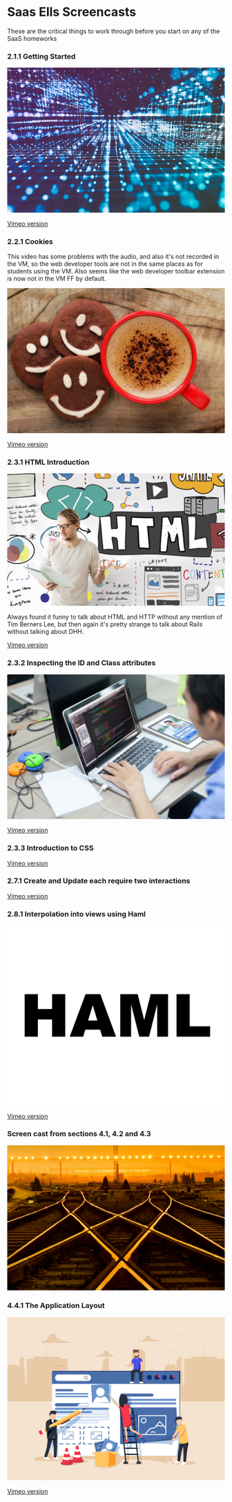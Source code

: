 # Saas Ells Screencasts

These are the critical things to work through before you start on any of the SaaS homeworks

### 2.1.1 Getting Started

[![Getting Started](https://raw.githubusercontent.com/AgileVentures/AgileVentures/master/images/saas_ells_screencasts/virtual_machine_2_1_1.jpg
)](https://youtu.be/mmPNHJZwqCE)

[Vimeo version](https://vimeo.com/34754478)

### 2.2.1 Cookies

This video has some problems with the audio, and also it's not recorded in the VM, so the web developer tools are not in the same places as for students using the VM.  Also seems like the web developer toolbar extension is now not in the VM FF by default.

[![Cookies](https://raw.githubusercontent.com/AgileVentures/AgileVentures/master/images/saas_ells_screencasts/cookies_2_2_1.jpg)](https://youtu.be/AolqBqYOp74)

[Vimeo version](https://vimeo.com/33918630)

### 2.3.1 HTML Introduction

[![HTML Introduction](https://raw.githubusercontent.com/AgileVentures/AgileVentures/master/images/saas_ells_screencasts/html_2_3_1.jpg)](https://youtu.be/lXNeDR_5feQ)

Always found it funny to talk about HTML and HTTP without any mention of Tim Berners Lee, but then again it's pretty strange to talk about Rails without talking about DHH.

[Vimeo version](https://vimeo.com/34754506)

### 2.3.2 Inspecting the ID and Class attributes

[![Inspecting the ID and Class attributes](https://raw.githubusercontent.com/AgileVentures/AgileVentures/master/images/saas_ells_screencasts/inspecting_id_and_class_attributes_2_3_2.jpg)](https://youtu.be/S0aPYEVYiTo)

[Vimeo version](https://vimeo.com/34754568)

### 2.3.3 Introduction to CSS



[Vimeo version](https://vimeo.com/34754506)

### 2.7.1 Create and Update each require two interactions



[Vimeo version](https://vimeo.com/34754622)

### 2.8.1 Interpolation into views using Haml

[![Interpolation into views using Haml](https://raw.githubusercontent.com/AgileVentures/AgileVentures/master/images/saas_ells_screencasts/interpolation_into_views_using_haml_2_8_1.jpg)](https://youtu.be/Df7lYwBHrMo)

[Vimeo version](https://vimeo.com/34754654)

### Screen cast from sections 4.1, 4.2 and 4.3

[![Screen cast from sections 4.1, 4.2 and 4.3](https://raw.githubusercontent.com/AgileVentures/AgileVentures/master/images/saas_ells_screencasts/sections_4_1_4_2_4_3.jpg
)](https://youtu.be/5ar8SWO1lGs)

### 4.4.1 The Application Layout

[![The Application Layout](https://raw.githubusercontent.com/AgileVentures/AgileVentures/master/images/saas_ells_screencasts/application_layout_4_4_1.jpg)](https://youtu.be/CGiYtVhMFqU)

[Vimeo version](https://vimeo.com/34754667)
